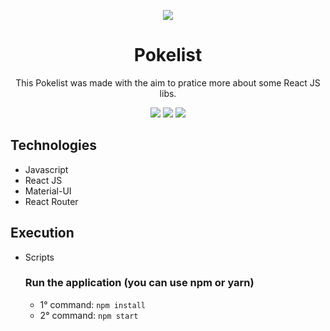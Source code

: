 <div align="center">

![](https://img.shields.io/badge/Status-Done-brightgreen)

</div>

<div align="center">

# Pokelist

This Pokelist was made with the aim to pratice more about some React JS libs.

![](https://img.shields.io/badge/Autor-Welington%20Larsen-brightgreen)
![](https://img.shields.io/badge/Language-Javascript-brightgreen)
![](https://img.shields.io/badge/Framework-React-brightgreen)

</div>

## Technologies

- Javascript
- React JS
- Material-UI
- React Router

## Execution

- Scripts
  ### Run the application (you can use npm or yarn)
  - 1° command: `npm install`
  - 2° command: `npm start`
